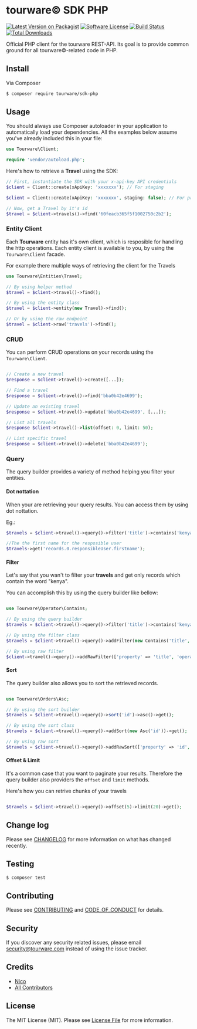 # tourware© SDK PHP

[![Latest Version on Packagist][ico-version]][link-packagist]
[![Software License][ico-license]](LICENSE.md)
[![Build Status][ico-github]][link-github]
[![Total Downloads][ico-downloads]][link-downloads]

Official PHP client for the tourware REST-API. Its goal is to provide common ground for all tourware©-related code in PHP.

## Install

Via Composer

``` bash
$ composer require tourware/sdk-php
```

## Usage

You should always use Composer autoloader in your application to automatically load your dependencies. All the examples below assume you've already included this in your file:

``` php
use Tourware\Client;

require 'vendor/autoload.php';
```

Here's how to retrieve a **Travel** using the SDK:

```php
// First, instantiate the SDK with your x-api-key API credentials
$client = Client::create(xApiKey: 'xxxxxxx'); // For staging

$client = Client::create(xApiKey: 'xxxxxxx', staging: false); // For production

// Now, get a Travel by it's id 
$travel = $client->travels()->find('60feacb365f5f1002750c2b2');
```

### Entity Client
Each **Tourware** entity has it's own client, which is resposible for handling the
http operations. Each entity client is available to you, by using the `Tourware\Client`
facade.

For example there multiple ways of retrieving the client for the Travels
```php
use Tourware\Entities\Travel;

// By using helper method
$travel = $client->travel()->find();

// By using the entity class
$travel = $client->entity(new Travel)->find();

// Or by using the raw endpoint 
$travel = $client->raw('travels')->find();
```


### CRUD
You can perform CRUD operations on your records using the `Tourware\Client`.

```php

// Create a new travel
$response = $client->travel()->create([...]);

// Find a travel
$response = $client->travel()->find('bba0b42e4699');

// Update an existing travel
$response = $client->travel()->update('bba0b42e4699', [...]);

// List all travels
$response $client->travel()->list(offset: 0, limit: 50);

// List specific travel
$response = $client->travel()->delete('bba0b42e4699');

```


### Query

The query builder provides a variety of method helping you filter your entities.

#### Dot nottation
When your are retrieving your query results. You can access them by using
dot nottation.

Eg.:
```php
$travels = $client->travel()->query()->filter('title')->contains('kenya')->get();

//The the first name for the resposible user
$travels->get('records.0.responsibleUser.firstname');
```

#### Filter
Let's say that you wan't to filter your **travels** and get only records which contain the 
word "kenya".

You can accomplish this by using the query builder like bellow:
```php

use Tourware\Operator\Contains;

// By using the query builder
$travels = $client->travel()->query()->filter('title')->contains('kenya')->get();

// By using the filter class
$travels = $client->travel()->query()->addFilter(new Contains('title', 'kenya'))->get();

// By using raw filter
$client->travel()->query()->addRawFilter(['property' => 'title', 'operator' => 'contains', 'value' => 'kenya'])->get();
```

#### Sort
The query builder also allows you to sort the retrieved records.

```php

use Tourware\Orders\Asc;

// By using the sort builder
$travels = $client->travel()->query()->sort('id')->asc()->get();

// By using the sort class
$travels = $client->travel()->query()->addSort(new Asc('id'))->get();

// By using raw sort
$travels = $client->travel()->query()->addRawSort(['property' => 'id', 'direction' => 'asc'])->get();

```

#### Offset & Limit

It's a common case that you want to paginate your results. Therefore the query
builder also providers the `offset` and `limit` methods. 

Here's how you can retrive chunks of your travels
```php

$travels = $client->travel()->query()->offset(5)->limit(20)->get();

```

## Change log

Please see [CHANGELOG](CHANGELOG.md) for more information on what has changed recently.

## Testing

``` bash
$ composer test
```

## Contributing

Please see [CONTRIBUTING](CONTRIBUTING.md) and [CODE_OF_CONDUCT](CODE_OF_CONDUCT.md) for details.

## Security

If you discover any security related issues, please email security@tourware.com instead of using the issue tracker.

## Credits

- [Nico][link-author]
- [All Contributors][link-contributors]

## License

The MIT License (MIT). Please see [License File](LICENSE.md) for more information.

[ico-version]: https://img.shields.io/packagist/v/tourware/sdk-php.svg
[ico-license]: https://img.shields.io/badge/license-MIT-brightgreen.svg
[ico-github]: https://img.shields.io/github/workflow/status/tourware/sdk-php/tests/master
[ico-downloads]: https://img.shields.io/packagist/dt/tourware/sdk-php.svg

[link-packagist]: https://packagist.org/packages/tourware/sdk-php
[link-github]: https://github.com/tourware/sdk-php/actions/workflows/tests.yml
[link-downloads]: https://packagist.org/packages/tourware/sdk-php
[link-author]: https://github.com/tourware
[link-contributors]: ../../contributors
